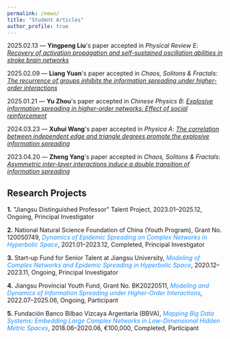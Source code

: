 ```yaml
---
permalink: /news/
title: "Student Articles"
author_profile: true
---
```


2025.02.13 — **Yingpeng Liu**'s paper accepted in *Physical Review E*: [*Recovery of activation propagation and self-sustained oscillation abilities in stroke brain networks*](https://journals.aps.org/pre/abstract/10.1103/PhysRevE.111.034309)

2025.02.09 — **Liang Yuan**'s paper accepted in *Chaos, Solitons & Fractals*: [*The recurrence of groups inhibits the information spreading under higher-order interactions*](https://www.sciencedirect.com/science/article/abs/pii/S0960077925001493)

2025.01.21 — **Yu Zhou**'s paper accepted in *Chinese Physics B*: [*Explosive information spreading in higher-order networks: Effect of social reinforcement*](https://iopscience.iop.org/article/10.1088/1674-1056/adacc8/meta)

2024.03.23 — **Xuhui Wang**'s paper accepted in *Physica A*: [*The correlation between independent edge and triangle degrees promote the explosive information spreading*](https://www.sciencedirect.com/science/article/abs/pii/S0378437124002115)

2023.04.20 — **Zheng Yang**'s paper accepted in *Chaos, Solitons & Fractals*: [*Asymmetric inter-layer interactions induce a double transition of information spreading*](https://www.sciencedirect.com/science/article/abs/pii/S0960077923003880)


## Research Projects

**1.** "Jiangsu Distinguished Professor" Talent Project, 2023.01–2025.12, Ongoing, Principal Investigator  

**2.** National Natural Science Foundation of China (Youth Program), Grant No. 120050749, *<span style="color:#1E90FF;">Dynamics of Epidemic Spreading on Complex Networks in Hyperbolic Space</span>*, 2021.01–2023.12, Completed, Principal Investigator  

**3.** Start-up Fund for Senior Talent at Jiangsu University, *<span style="color:#1E90FF;">Modeling of Complex Networks and Epidemic Spreading in Hyperbolic Space</span>*, 2020.12–2023.11, Ongoing, Principal Investigator  

**4.** Jiangsu Provincial Youth Fund, Grant No. BK20220511, *<span style="color:#1E90FF;">Modeling and Dynamics of Information Spreading under Higher-Order Interactions</span>*, 2022.07–2025.06, Ongoing, Participant  

**5.** Fundación Banco Bilbao Vizcaya Argentaria (BBVA), *<span style="color:#1E90FF;">Mapping Big Data Systems: Embedding Large Complex Networks in Low-Dimensional Hidden Metric Spaces</span>*, 2018.06–2020.06, €100,000, Completed, Participant  
